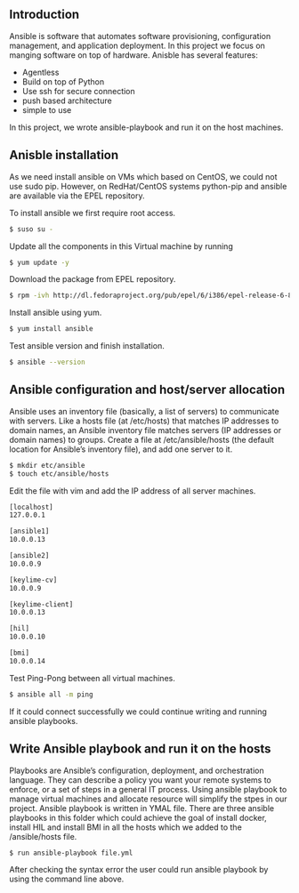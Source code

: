 ## Introduction

Ansible is software that automates software provisioning, configuration management, and application deployment. In this project we focus on manging software on top of hardware. Anisble has several features:

- Agentless
- Build on top of Python
- Use ssh for secure connection
- push based architecture
- simple to use
 
In this project, we wrote ansible-playbook and run it on the host machines.

## Anisble installation

As we need install ansible on VMs which based on CentOS, we could not use sudo pip. However, on RedHat/CentOS systems python-pip and ansible are available via the EPEL repository.

To install ansible we first require root access.
```sh
$ suso su -
```
Update all the components in this Virtual machine by running
```sh
$ yum update -y
```
Download the package from EPEL repository.
```sh
$ rpm -ivh http://dl.fedoraproject.org/pub/epel/6/i386/epel-release-6-8.noarch.rpm
```
Install ansible using yum.
```sh
$ yum install ansible
```
Test ansible version and finish installation.
```sh
$ ansible --version
```

## Ansible configuration and host/server allocation

Ansible uses an inventory file (basically, a list of servers) to communicate with servers.  Like a hosts file (at /etc/hosts) that matches IP addresses to domain names, an Ansible inventory file matches servers (IP addresses or domain names) to groups. Create a file at /etc/ansible/hosts (the default location for Ansible’s inventory file), and add one server to it.
```sh
$ mkdir etc/ansible
$ touch etc/ansible/hosts
```

Edit the file with vim and add the IP address of all server machines.
```sh
[localhost]
127.0.0.1

[ansible1]
10.0.0.13

[ansible2]
10.0.0.9

[keylime-cv]
10.0.0.9

[keylime-client]
10.0.0.13

[hil]
10.0.0.10

[bmi]
10.0.0.14
```
Test Ping-Pong between all virtual machines. 
```sh
$ ansible all -m ping
```
If it could connect successfully we could continue writing and running ansible playbooks.

## Write Ansible playbook and run it on the hosts

Playbooks are Ansible’s configuration, deployment, and orchestration language. They can describe a policy you want your remote systems to enforce, or a set of steps in a general IT process. Using ansible playbook to manage virtual machines and allocate resource will simplify the stpes in our project. Ansible playbook is written in YMAL file. There are three ansible playbooks in this folder which could achieve the goal of install docker, install HIL and install BMI in all the hosts which we added to the /ansible/hosts file.

```sh
$ run ansible-playbook file.yml
```

After checking the syntax error the user could run ansible playbook by using the command line above.
